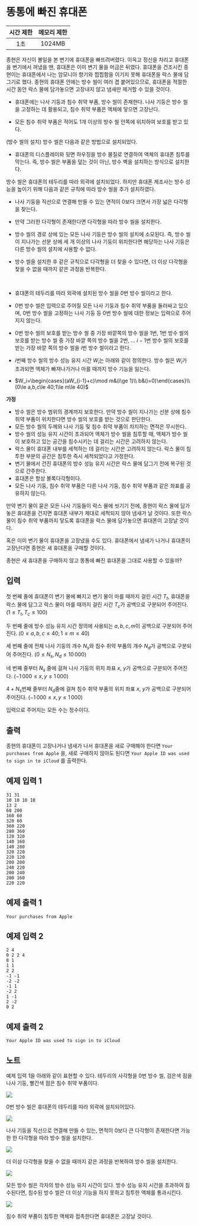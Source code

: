 # 똥통에 빠진 휴대폰

| 시간 제한 | 메모리 제한 |
| :-: | :-: |
| 1초 | 1024MB |

종현은 자신이 볼일을 본 변기에 휴대폰을 빠뜨려버렸다. 이윽고 정신을 차리고 휴대폰을 변기에서 꺼냈을 땐, 휴대폰은 이미 변기 물을 머금은 뒤였다. 휴대폰을 건조시킨 종현이는 휴대폰에서 나는 암모니아 향기와 찝찝함을 이기지 못해 휴대폰을 락스 물에 담그기로 했다. 종현의 휴대폰 안에는 방수 씰이 여러 겹 붙어있으므로, 휴대폰을 적절한 시간 동안 락스 물에 담가놓으면 고장내지 않고 냄새만 제거할 수 있을 것이다.

* 휴대폰에는 나사 기둥과 침수 취약 부품, 방수 씰이 존재한다. 나사 기둥은 방수 씰을 고정하는 데 활용되고, 침수 취약 부품은 액체에 닿으면 고장난다.

* 모든 침수 취약 부품은 적어도 1개 이상의 방수 씰 안쪽에 위치하여 보호를 받고 있다.

(방수 씰의 설치) 방수 씰은 다음과 같은 방법으로 설치되었다.

* 휴대폰의 디스플레이와 뒷면 하우징을 방수 물질로 연결하여 액체의 휴대폰 침투를 막는다. 즉, 방수 씰은 부품을 덮는 것이 아닌, 방수 벽을 설치하는 방식으로 설치한다.

방수 씰은 휴대폰의 테두리를 따라 외곽에 설치되었다. 하지만 휴대폰 제조사는 방수 성능을 높이기 위해 다음과 같은 규칙에 따라 방수 씰을 추가 설치하였다.

* 나사 기둥을 직선으로 연결해 만들 수 있는 면적이 $0$보다 크면서 가장 넓은 다각형을 찾는다.

* 만약 그러한 다각형이 존재한다면 다각형을 따라 방수 씰을 설치한다.

* 방수 씰의 경로 상에 있는 모든 나사 기둥은 방수 씰의 설치에 소모된다. 즉, 방수 씰이 지나가는 선분 상에 세 개 이상의 나사 기둥이 위치한다면 해당하는 나사 기둥은 다른 방수 씰의 설치에 사용할 수 없다.

* 방수 씰을 설치한 후 같은 규칙으로 다각형을 더 찾을 수 있다면, 더 이상 다각형을 찾을 수 없을 때까지 같은 과정을 반복한다.

<br />

* 휴대폰의 테두리를 따라 외곽에 설치된 방수 씰을 0번 방수 씰이라고 한다.

* 0번 방수 씰은 입력으로 주어질 모든 나사 기둥과 침수 취약 부품을 둘러싸고 있으며, 0번 방수 씰을 고정하는 나사 기둥 등 0번 방수 씰에 대한 정보는 입력으로 주어지지 않는다.

* 0번 방수 씰의 보호를 받는 방수 씰 중 가장 바깥쪽의 방수 씰을 $1$번, $1$번 방수 씰의 보호를 받는 방수 씰 중 가장 바깥 쪽의 방수 씰을 $2$번, ... $i - 1$번 방수 씰의 보호를 받는 가장 바깥 쪽의 방수 씰을 $i$번 방수 씰이라고 한다.

* $i$번째 방수 씰의 방수 성능 유지 시간 $W_i$는 아래와 같이 정의한다. 방수 씰은 $W_i$가 초과되면 액체가 빠져나가거나 마를 때까지 방수 기능을 잃는다.
* $W_i=\begin{cases}(aW_{i-1}+c)\mod m&(i\ge 1)\\ b&(i=0)\end{cases}\\(0\le a,b,c\le 40;1\le m\le 40)$

**가정**

* 방수 씰은 방수 범위의 경계까지 보호한다. 만약 방수 씰이 지나가는 선분 상에 침수 취약 부품이 위치한다면 방수 씰의 보호를 받는 것으로 판단한다.
* 모든 방수 씰의 두께와 나사 기둥 및 침수 취약 부품이 차지하는 면적은 무시한다.
* 방수 씰의 성능 유지 시간이 초과되어 액체가 방수 씰을 침투할 때, 액체가 방수 씰이 보호하고 있는 공간을 침수시키는 데 걸리는 시간은 고려하지 않는다.
* 락스 물이 휴대폰 내부를 세척하는 데 걸리는 시간은 고려하지 않는다. 락스 물이 침투한 부분의 공간은 침투한 즉시 세척되었다고 가정한다.
* 변기 물에서 건진 휴대폰의 방수 성능 유지 시간은 락스 물에 담그기 전에 복구된 것으로 간주한다.
* 휴대폰은 항상 볼록다각형이다.
* 모든 나사 기둥, 침수 취약 부품은 다른 나사 기둥, 침수 취약 부품과 같은 좌표를 공유하지 않는다.

만약 변기 물이 묻은 모든 나사 기둥들이 락스 물에 씻기기 전에, 종현이 락스 물에 담가놓은 휴대폰을 건지면 휴대폰 내부가 제대로 세척되지 않아 냄새가 날 것이다. 또한 락스 물이 침수 취약 부품까지 닿도록 휴대폰을 락스 물에 담가놓으면 휴대폰이 고장날 것이다.  

혹은 이미 변기 물이 휴대폰을 고장냈을 수도 있다. 휴대폰에서 냄새가 나거나 휴대폰이 고장난다면 종현은 새 휴대폰을 구매할 것이다.  

종현은 새 휴대폰을 구매하지 않고 똥통에 빠진 휴대폰을 그대로 사용할 수 있을까?

## 입력

첫 번째 줄에 휴대폰이 변기 물에 빠지고 변기 물이 마를 때까지 걸린 시간 $T_t$, 휴대폰을 락스 물에 담그고 락스 물이 마를 때까지 걸린 시간 $T_c$가 공백으로 구분되어 주어진다. $(1 \le T_t, T_c \le 100)$

두 번째 줄에 방수 성능 유지 시간 정의에 사용되는 $a, b, c, m$이 공백으로 구분되어 주어진다. $(0 \le a, b, c \le 40; 1 \le m \le 40)$

세 번째 줄에 전체 나사 기둥의 개수 $N_s$와 침수 취약 부품의 개수 $N_d$가 공백으로 구분되어 주어진다. $(0 \le N_s, N_d \le 10\, 000)$

네 번째 줄부터 $N_s$ 줄에 걸쳐 나사 기둥의 위치 좌표 $x$, $y$가 공백으로 구분되어 주어진다. $(-1\,000 \le x, y \le 1\, 000)$

$4+N_s$번째 줄부터 $N_d$줄에 걸쳐 침수 취약 부품의 위치 좌표 $x$, $y$가 공백으로 구분되어 주어진다. $(-1\,000 \le x, y \le 1\, 000)$

입력으로 주어지는 모든 수는 정수이다. 

## 출력

종현의 휴대폰이 고장나거나 냄새가 나서 휴대폰을 새로 구매해야 한다면 `Your purchases from Apple` 을, 새로 구매하지 않아도 된다면 `Your Apple ID was used to sign in to iCloud` 를 출력한다.

## 예제 입력 1
```
31 31
10 10 10 10
13 2
60 200
160 60
320 60
360 220
280 360
120 320
140 160
140 280
320 220
220 120
200 200
240 220
200 240
200 160
220 220
```

## 예제 출력 1
```
Your purchases from Apple
```

## 예제 입력 2
```
2 4
0 2 2 4
8 1
1 1
2 2
-1 -1
-2 -2
-1 1
-2 2
1 -1
2 -2
0 2
```

## 예제 출력 2
```
Your Apple ID was used to sign in to iCloud
```

## 노트

예제 입력 1을 아래와 같이 표현할 수 있다. 테두리의 사각형을 0번 방수 씰, 검은색 점을 나사 기둥, 빨간색 점은 침수 취약 부품이다.

![](./phone-in-toilet/statement__hint-1.png)  

0번 방수 씰은 휴대폰의 테두리를 따라 외곽에 설치되어있다.

![](./phone-in-toilet/statement__hint-2.png)  

나사 기둥을 직선으로 연결해 만들 수 있는, 면적이 0보다 큰 다각형이 존재한다면 가능한 한 다각형을 따라 방수 씰을 설치한다.

![](./phone-in-toilet/statement__hint-3.png)  

더 이상 다각형을 찾을 수 없을 때까지 같은 과정을 반복하여 방수 씰을 설치한다.

![](./phone-in-toilet/statement__hint-4.png)  

모든 방수 씰은 각자의 방수 성능 유지 시간이 있다. 방수 성능 유지 시간을 초과하여 침수된다면, 침수된 방수 씰은 더 이상 기능을 하지 못하고 침투한 액체를 통과시킨다.

![](./phone-in-toilet/statement__hint-5.png)  

침수 취약 부품이 침투한 액체와 접촉한다면 휴대폰은 고장날 것이다.
